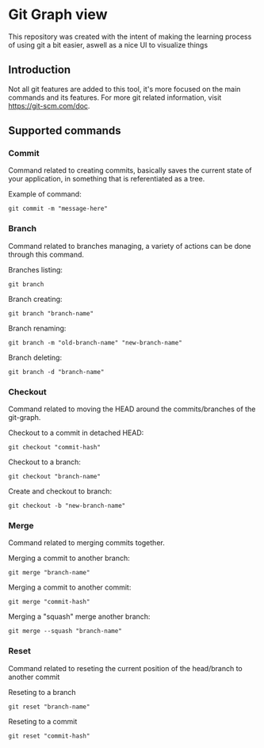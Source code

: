 # Git Graph view
This repository was created with the intent of making the learning process of using git a bit easier, aswell as a nice UI to visualize things

## Introduction
Not all git features are added to this tool, it's more focused on the main commands and its features.
For more git related information, visit https://git-scm.com/doc.
## Supported commands
### Commit 
Command related to creating commits, basically saves the current state of your application, in something that is referentiated as a tree.

Example of command:
```
git commit -m "message-here"
```
### Branch
Command related to branches managing, a variety of actions can be done through this command.

Branches listing:
```
git branch
```
Branch creating:
```
git branch "branch-name"
```
Branch renaming:
```
git branch -m "old-branch-name" "new-branch-name"
```
Branch deleting:
```
git branch -d "branch-name"
```
### Checkout
Command related to moving the HEAD around the commits/branches of the git-graph.

Checkout to a commit in detached HEAD:
```
git checkout "commit-hash"
```
Checkout to a branch:
```
git checkout "branch-name"
```
Create and checkout to branch:
```
git checkout -b "new-branch-name"
```
### Merge
Command related to merging commits together.

Merging a commit to another branch:
```
git merge "branch-name"
```
Merging a commit to another commit:
```
git merge "commit-hash"
```
Merging a "squash" merge another branch:
```
git merge --squash "branch-name" 
```

### Reset
Command related to reseting the current position of the head/branch to another commit

Reseting to a branch
```
git reset "branch-name"
```
Reseting to a commit
```
git reset "commit-hash"
```
